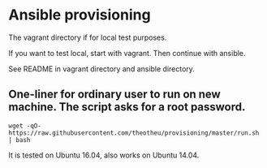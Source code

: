 
# Ansible provisioning

The vagrant directory if for local test purposes.

If you want to test local, start with vagrant. Then continue with ansible.

See README in vagrant directory and ansible directory.

## One-liner for ordinary user to run on new machine. The script asks for a root password. 


`wget -qO- https://raw.githubusercontent.com/theotheu/provisioning/master/run.sh | bash`


It is tested on Ubuntu 16.04, also works on Ubuntu 14.04.